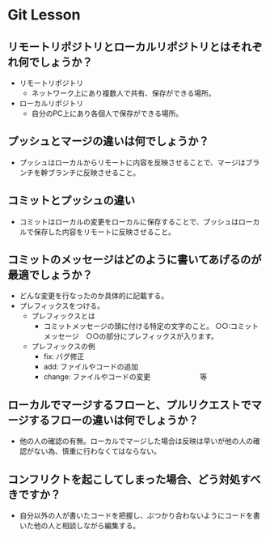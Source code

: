 # Git Lesson

## リモートリポジトリとローカルリポジトリとはそれぞれ何でしょうか？

- リモートリポジトリ
  - ネットワーク上にあり複数人で共有、保存ができる場所。
- ローカルリポジトリ
  - 自分のPC上にあり各個人で保存ができる場所。

## プッシュとマージの違いは何でしょうか？

- プッシュはローカルからリモートに内容を反映させることで、マージはブランチを幹ブランチに反映させること。

## コミットとプッシュの違い

- コミットはローカルの変更をローカルに保存することで、プッシュはローカルで保存した内容をリモートに反映させること。

## コミットのメッセージはどのように書いてあげるのが最適でしょうか？

- どんな変更を行なったのか具体的に記載する。
- プレフィックスをつける。
  - プレフィックスとは
    - コミットメッセージの頭に付ける特定の文字のこと。
    ○○:コミットメッセージ　○○の部分にプレフィックスが入ります。
  - プレフィックスの例
    - fix: バグ修正
    - add: ファイルやコードの追加
    - change: ファイルやコードの変更　　　　　　　等

## ローカルでマージするフローと、プルリクエストでマージするフローの違いは何でしょうか？

- 他の人の確認の有無。ローカルでマージした場合は反映は早いが他の人の確認がない為、慎重に行わなくてはならない。

## コンフリクトを起こしてしまった場合、どう対処すべきですか？

- 自分以外の人が書いたコードを把握し、ぶつかり合わないようにコードを書いた他の人と相談しながら編集する。
